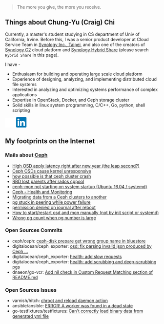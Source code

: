 > The more you give, the more you receive.

## Things about Chung-Yu (Craig) Chi

Currently, a master's student studying in CS department of Univ of California, Irvine. Before this, I was a senior product developer at Cloud Service Team in [Synology Inc., Taipei](https://www.synology.com/en-global), and also one of the creators of [Synology C2](https://c2.synology.com/en-us) cloud platform and [Synology Hybrid Share](https://nascompares.com/2019/09/04/synology-nas-2020-and-dsm-7-0-in-berlin/) (please search `Hybrid Share` in this page).

I have -

- Enthusiasm for building and operating large scale cloud platform
- Experience of designing, analyzing, and implementing distributed cloud file systems
- Interested in analyzing and optimizing systems performance of complex applications
- Expertise in OpenStack, Docker, and Ceph storage cluster
- Solid skills in linux system programming, C/C++, Go, python, shell scripting

[![Github](logo/GitHub-Mark-Light-32px.png)](https://github.com/craig08)
[![LinkedIn](logo/In-2CRev-34px-R.png)](https://www.linkedin.com/in/chungyuchi/)

## My footprints on the Internet

### Mails about [Ceph](https://ceph.com/)

- [High OSD apply latency right after new year (the leap second?)](https://ceph-users.ceph.narkive.com/mcdm0utr/high-osd-apply-latency-right-after-new-year-the-leap-second)
- [Ceph OSDs cause kernel unresponsive](https://www.mail-archive.com/ceph-users@lists.ceph.com/msg34072.html)
- [how possible is that ceph cluster crash](http://lists.ceph.com/pipermail/ceph-users-ceph.com/2016-November/014459.html)
- [RBD lost parents after rados cppool](https://ceph-users.ceph.narkive.com/88v7Zjx7/rbd-lost-parents-after-rados-cppool)
- [ceph-mon not starting on system startup (Ubuntu 16.04 / systemd)](https://www.spinics.net/lists/ceph-users/msg32395.html)
- [Ceph - Health and Monitoring](https://www.spinics.net/lists/ceph-users/msg33462.html)
- [Migrating data from a Ceph clusters to another](http://lists.ceph.com/pipermail/ceph-users-ceph.com/2017-February/016142.html)
- [pg stuck in peering while power failure](http://lists.ceph.com/pipermail/ceph-users-ceph.com/2017-January/015576.html)
- [permission denied on journal after reboot](http://lists.ceph.com/pipermail/ceph-users-ceph.com/2017-February/016225.html)
- [How to start/restart osd and mon manually (not by init script or systemd)](http://lists.ceph.com/pipermail/ceph-users-ceph.com/2016-December/015035.html)
- [Wrong pg count when pg number is large](http://lists.ceph.com/pipermail/ceph-users-ceph.com/2016-December/014745.html)

### Open Sources Commits

- ceph/ceph: [ceph-disk prepare get wrong group name in bluestore](https://tracker.ceph.com/issues/18954)
- digitalocean/ceph_exporter: [osd: fix parsing invalid json produced by Ceph ...](https://github.com/digitalocean/ceph_exporter/commit/74439767fb9b91b4c540c9db02942099385c224f)
- digitalocean/ceph_exporter: [health: add slow requests](https://github.com/digitalocean/ceph_exporter/commit/fe7675050bbd4ecab7738b69fdc3bb4d4257fa1a)
- digitalocean/ceph_exporter: [health: add scrubbing and deep-scrubbing pgs](https://github.com/digitalocean/ceph_exporter/commit/71563b12931f9df6034acb47136698a6ff6b1627)
- dnaeon/go-vcr: [Add nil check in Custom Request Matching section of README.md](https://github.com/dnaeon/go-vcr/pull/44/commits/ea98147981e52a7dd9e7336dfff7289e73dfa731)

### Open Sources Issues

- varnish/hitch: [chroot and reload daemon action](https://github.com/varnish/hitch/issues/176)
- ansible/ansible: [ERROR! A worker was found in a dead state](https://github.com/ansible/ansible/issues/32554#issuecomment-382360908)
- go-testfixtures/testfixtures: [Can't correctly load binary data from generated yml file](https://github.com/go-testfixtures/testfixtures/issues/48)
